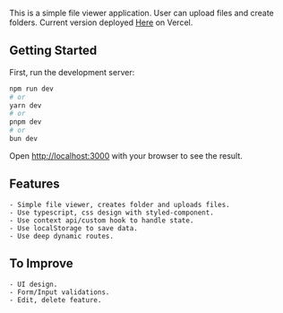 This is a simple file viewer application. User can upload files and create folders. 
Current version deployed [Here](https://my-drive-bqgrdludu-aljubaer.vercel.app) on Vercel.

## Getting Started

First, run the development server:

```bash
npm run dev
# or
yarn dev
# or
pnpm dev
# or
bun dev
```

Open [http://localhost:3000](http://localhost:3000) with your browser to see the result.

## Features
    - Simple file viewer, creates folder and uploads files.
    - Use typescript, css design with styled-component.
    - Use context api/custom hook to handle state.
    - Use localStorage to save data.
    - Use deep dynamic routes.

## To Improve 
    - UI design.
    - Form/Input validations.
    - Edit, delete feature.
